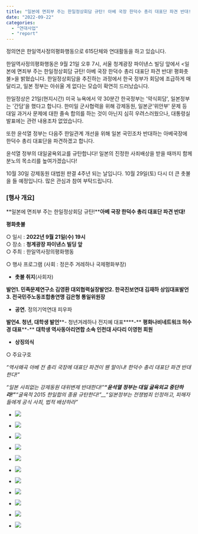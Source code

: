 ```yaml
---
title: "일본에 면죄부 주는 한일정상회담 규탄! 아베 국장 한덕수 총리 대표단 파견 반대! 평화촛불 참가"
date: "2022-09-22"
categories: 
  - "연대사업"
  - "report"
---
```


정의연은 한일역사정의평화행동으로 615단체와 연대활동을 하고 있습니다.

한일역사정의평화행동은 9월 21일 오후 7시, 서울 청계광장 파이낸스 빌딩 앞에서 <일본에 면죄부 주는 한일정상회담 규탄! 아베 국장 한덕수 총리 대표단 파견 반대! 평화촛불>을 밝혔습니다. 한일정상회담을 추진하는 과정에서 한국 정부가 회담에 조급하게 매달리고, 일본 정부는 아쉬울 게 없다는 모습이 확연히 드러났습니다.

한일정상은 21일(현지시간) 미국 뉴욕에서 약 30분간 한국정부는 '약식회담', 일본정부는 '간담'을 했다고 합니다. 한미일 군사협력을 위해 강제동원, 일본군'위안부' 문제 등 대일 과거사 문제에 대한 졸속 합의를 하는 것이 아닌지 심히 우려스러웠으나, 대통령실 발표에는 관련 내용조차 없었습니다.

또한 윤석열 정부는 다음주 한일관계 개선을 위해 일본 국민조차 반대하는 아베국장에 한덕수 총리 대표단을 파견하겠고 합니다.

윤석열 정부의 대일굴욕외교를 규탄합니다! 일본의 진정한 사죄배상을 받을 때까지 함께 분노의 목소리를 높여가겠습니다!

10월 30일 강제동원 대법원 판결 4주년 되는 날입니다. 10월 29일(토) 다시 더 큰 촛불을 들 예정입니다. 많은 관심과 참여 부탁드립니다.

### \[행사 개요\]

**일본에 면죄부 주는 한일정상회담 규탄!****아베 국장 한덕수 총리 대표단 파견 반대!**

**평화촛불**

○ 일시 : **2022년 9월 21일(수) 19시**  
○ 장소 : **청계광장 파이낸스 빌딩 앞**  
○ 주최 : 한일역사정의평화행동

○ 행사 프로그램 (사회 : 정은주 겨레하나 국제평화부장)

- **촛불 취지**(사회자)

**발언1. 민족문제연구소 김영환 대외협력실장****발언2. 한국진보연대 김재하 상임대표****발언3. 전국민주노동조합총연맹 김은형 통일위원장**

- **공연.** 정의기억연대 피우파

**발언4. 청년, 대학생 발언****\- 청년겨레하나 전지예 대표****\-** **평화나비네트워크 허수경 대표****\-** **대학생 역사동아리연합 소속 인천대 사다리 이영헌 회원**

- **상징의식**

○ 주요구호

_“역사왜곡 아베 전 총리 국장에 대표단 파견이 웬 말이냐! 한덕수 총리 대표단 파견 반대한다!”_

_“일본 사죄없는 강제동원 대위변제 반대한다!”__“윤석열 정부는 대일 굴욕외교 중단하라!”__“굴욕적 2015 한일합의 종용 규탄한다!”__“일본정부는 전쟁범죄 인정하고, 피해자들에게 공식 사죄, 법적 배상하라”_

- ![](https://womenandwar.net/kr/wp-content/uploads/2022/09/photo_2022-09-22_17-13-46-1024x768.jpg)
    
- ![](https://womenandwar.net/kr/wp-content/uploads/2022/09/photo_2022-09-22_17-13-36-1024x768.jpg)
    
- ![](https://womenandwar.net/kr/wp-content/uploads/2022/09/photo_2022-09-22_17-13-29-1024x768.jpg)
    
- ![](https://womenandwar.net/kr/wp-content/uploads/2022/09/photo_2022-09-22_17-13-24-1024x768.jpg)
    
- ![](https://womenandwar.net/kr/wp-content/uploads/2022/09/photo_2022-09-22_17-13-21-1024x768.jpg)
    
- ![](https://womenandwar.net/kr/wp-content/uploads/2022/09/photo_2022-09-22_17-13-19-1024x768.jpg)
    
- ![](https://womenandwar.net/kr/wp-content/uploads/2022/09/photo_2022-09-22_17-13-17-1024x768.jpg)
    
- ![](https://womenandwar.net/kr/wp-content/uploads/2022/09/photo_2022-09-22_17-13-14-1024x768.jpg)
    
- ![](https://womenandwar.net/kr/wp-content/uploads/2022/09/photo_2022-09-22_17-13-11-1024x768.jpg)
    
- ![](https://womenandwar.net/kr/wp-content/uploads/2022/09/photo_2022-09-22_13-35-59-1024x577.jpg)
    
- ![](https://womenandwar.net/kr/wp-content/uploads/2022/09/photo_2022-09-22_13-36-30-1024x577.jpg)
